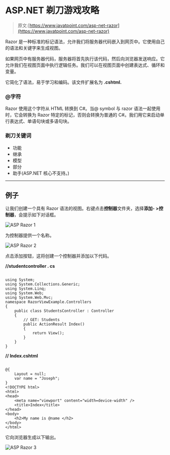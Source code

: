 # ASP.NET 剃刀游戏攻略

> 原文:[https://www.javatpoint.com/asp-net-razor](https://www.javatpoint.com/asp-net-razor)

Razor 是一种标准的标记语法，允许我们将服务器代码嵌入到网页中。它使用自己的语法和关键字来生成视图。

如果网页中有服务器代码，服务器将首先执行该代码，然后向浏览器发送响应。它允许我们在视图页面中执行逻辑任务。我们可以在视图页面中创建表达式、循环和变量。

它简化了语法，易于学习和编码。该文件扩展名为 **.cshtml.**

### @字符

Razor 使用这个字符从 HTML 转换到 C#。当@ symbol 与 razor 语法一起使用时，它会转换为 Razor 特定的标记，否则会转换为普通的 C#。我们用它来启动单行表达式、单语句块或多语句块。

### 剃刀关键词

*   功能
*   继承
*   模型
*   部分
*   助手(ASP.NET 核心不支持。)

* * *

## 例子

让我们创建一个具有 Razor 语法的视图。右键点击**控制器**文件夹，选择**添加- >控制器**，会提示如下对话框。

![ASP Razor 1](../Images/52eb885da8e8fb9dbb70faa31b801c78.png)

为控制器提供一个名称。

![ASP Razor 2](../Images/910f562a8daa68c7c0c021b8484d32b2.png)

点击添加按钮，这将创建一个控制器并添加以下代码。

**//studentcontroller . cs**

```

using System;
using System.Collections.Generic;
using System.Linq;
using System.Web;
using System.Web.Mvc;
namespace RazorViewExample.Controllers
{
    public class StudentsController : Controller
    {
        // GET: Students
        public ActionResult Index()
        {
            return View();
        }
    }
}

```

**// Index.cshtml**

```

@{
    Layout = null;
    var name = "Joseph";
}
<!DOCTYPE html>   
<html>
<head>
    <meta name="viewport" content="width=device-width" />
    <title>Index</title>
</head>
<body>
    <h2>My name is @name </h2>
</body>
</html>

```

它向浏览器生成以下输出。

![ASP Razor 3](../Images/b59372e5bb5e7599595096fe6619ccc7.png)